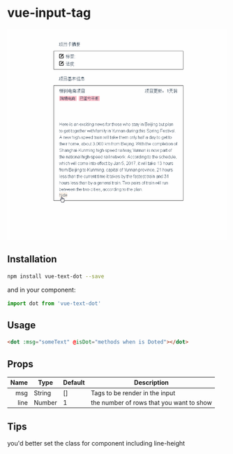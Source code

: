 # vue-input-tag

<p align="center">
  <img src="demo.gif" width="750" alt="Logo"/>
</p>

## Installation

``` bash
npm install vue-text-dot --save
```

and in your component:

``` javascript
import dot from 'vue-text-dot'
```

## Usage

``` html
<dot :msg="someText" @isDot="methods when is Doted"></dot>
```

## Props
| Name | Type | Default | Description |
| ---:| --- | ---| --- |
| msg | String | [] | Tags to be render in the input |
| line | Number | 1 | the number of rows that you want to show |

## Tips
 you'd better set the class for component including line-height
